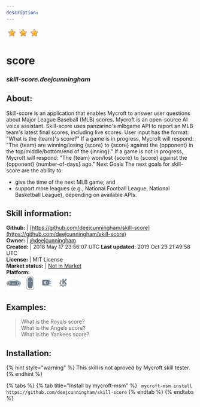 ```yaml
---
description: 
---
```


![](../.gitbook/assets/star.png)![](../.gitbook/assets/star.png)![](../.gitbook/assets/star.png)  
# score  
### _skill-score.deejcunningham_  
## About:  
Skill-score is an application that enables Mycroft to answer user questions about Major League Baseball (MLB) scores. Mycroft is an open-source AI voice assistant. Skill-score uses panzarino's mlbgame API to report an MLB team's latest final scores, including live scores.
User input has the format:
"What is the {team}'s score?"
If a game is in progress, Mycroft will respond:
"The {team} are winning/losing {score} to {score} against the {opponent} in the top/middle/bottom/end of the {inning}."
If a game is not in progress, Mycroft will respond:
"The {team} won/lost {score} to {score} against the {opponent} {number-of-days} ago."
Next Goals
The next goals for skill-score are the ability to:
* give the time of the next MLB game; and
* support more leagues (e.g., National Football League, National Basketball League), depending on available APIs.

## Skill information:  
**Github:** | [https://github.com/deejcunningham/skill-score](https://github.com/deejcunningham/skill-score)  
**Owner:** | [@deejcunningham](https://github.com/deejcunningham)  
**Created:** | 2018 May 17 23:56:07 UTC  **Last updated:** 2019 Oct 29 21:49:58 UTC  
**License:** | MIT License  
**Market status:** | [Not in Market](https://market.mycroft.ai/skill/)  
**Platform:**  
 ![Mark I](../.gitbook/assets/mark-1-icon.png)  ![Mark II](../.gitbook/assets/mark-2-icon.png)  ![Picroft](../.gitbook/assets/picroft-icon.png)  ![plasmoid](../.gitbook/assets/kde.png)   
## Examples:  
> What is the Royals score?  
> What is the Angels score?  
> What is the Yankees score?  
  
## Installation:  
{% hint style="warning" %}
This skill is not aproved by Mycroft skill tester.
{% endhint %}
    
{% tabs %}
{% tab title="Install by mycroft-msm" %}
``` mycroft-msm install https://github.com/deejcunningham/skill-score```
{% endtab %}
  {% endtabs %}
  
